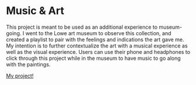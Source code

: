 # Music & Art

This project is meant to be used as an additional experience to museum-going. I went to the Lowe art museum to observe this collection, and created a playlist to pair with the feelings and indications the art gave me. My intention is to further contextualize the art with a musical experience as well as the visual experience. Users can use their phone and headphones to click through this project while in the museum to have music to go along with the paintings. 

[My project!](http://hxm337.github.io/CIM-540/Homework/final)
